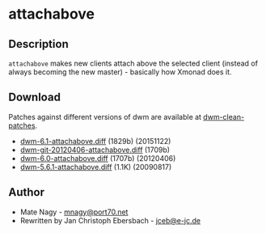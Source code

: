 attachabove
===========

Description
-----------
`attachabove` makes new clients attach above the selected client (instead of
always becoming the new master) - basically how Xmonad does it.

Download
--------
Patches against different versions of dwm are available at
[dwm-clean-patches](https://github.com/jceb/dwm-clean-patches).

 * [dwm-6.1-attachabove.diff](dwm-6.1-attachabove.diff) (1829b) (20151122)
 * [dwm-git-20120406-attachabove.diff](dwm-git-20120406-attachabove.diff) (1709b)
 * [dwm-6.0-attachabove.diff](dwm-6.0-attachabove.diff) (1707b) (20120406)
 * [dwm-5.6.1-attachabove.diff](historical/dwm-5.6.1-attachabove.diff) (1.1K) (20090817)

Author
------
 * Mate Nagy - <mnagy@port70.net>
 * Rewritten by Jan Christoph Ebersbach - <jceb@e-jc.de>
